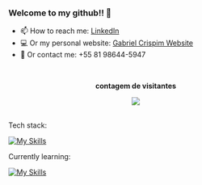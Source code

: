 ### Welcome to my github!! 👋

- 📫 How to reach me: [LinkedIn](https://www.linkedin.com/in/gabriel-crispim-5b6945221/)
- 💻 Or my personal website: [Gabriel Crispim Website](https://gabriel-crispim-portfolio-sirbiel100.vercel.app/) 
- 📲 Or contact me: +55 81 98644-5947

<div align="center">
      <br><p align="centre"><b>contagem de visitantes</b></p>  
      <p align="center"><img align="center" src="https://profile-counter.glitch.me/{sirbiel100}/count.svg" /></p> 
      <br>
</div>
Tech stack: <br>

[![My Skills](https://skillicons.dev/icons?i=js,react,nextjs,html,css,sass,ps,figma,git)](https://skillicons.dev)

Currently learning: <br>

[![My Skills](https://skillicons.dev/icons?i=typescript)](https://skillicons.dev)

